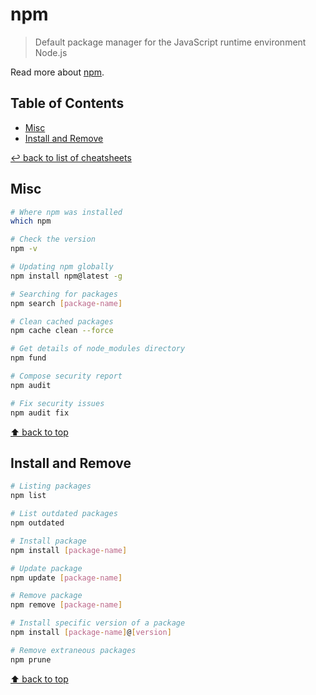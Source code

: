 # npm
> Default package manager for the JavaScript runtime environment Node.js

Read more about [npm](https://www.npmjs.com/).

## Table of Contents

* [Misc](#misc)
* [Install and Remove](#install-and-remove)

[↩ back to list of cheatsheets](README.md#list-of-cheatsheets)

## Misc

```bash
# Where npm was installed
which npm

# Check the version
npm -v

# Updating npm globally
npm install npm@latest -g

# Searching for packages
npm search [package-name]

# Clean cached packages
npm cache clean --force

# Get details of node_modules directory
npm fund

# Compose security report
npm audit

# Fix security issues
npm audit fix
```

[⬆ back to top](#table-of-contents)

## Install and Remove

```bash
# Listing packages
npm list

# List outdated packages
npm outdated

# Install package
npm install [package-name]

# Update package
npm update [package-name]

# Remove package
npm remove [package-name]

# Install specific version of a package
npm install [package-name]@[version]

# Remove extraneous packages
npm prune
```

[⬆ back to top](#table-of-contents)

